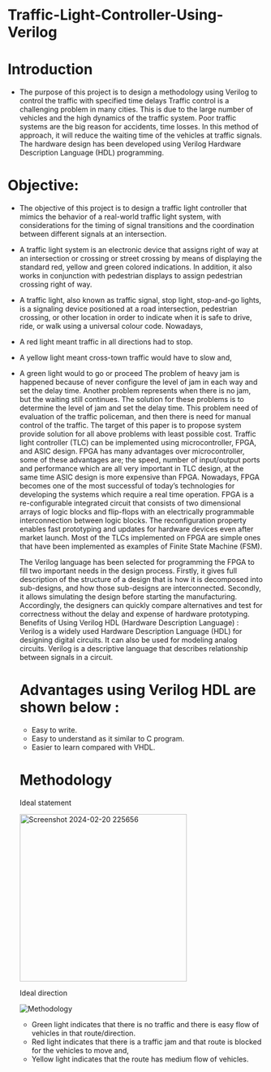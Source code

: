 # Traffic-Light-Controller-Using-Verilog

# Introduction
* The purpose of this project is to design a methodology using Verilog to control the traffic with specified time delays
Traffic control is a challenging problem in many cities. This is due to the large number of vehicles and the high dynamics of the traffic system. Poor traffic systems are the big reason for accidents, time losses. In this method of approach, it will reduce the waiting time of the vehicles at traffic signals. The hardware design has been developed using Verilog Hardware Description Language (HDL) programming.
# Objective:
* The objective of this project is to design a traffic light controller that mimics the behavior of a real-world traffic light system, with considerations for the timing of signal transitions and the coordination between different signals at an intersection.
* A traffic light system is an electronic device that assigns right of way at an intersection or crossing or street crossing by means of displaying the standard red, yellow and green colored indications. In addition, it also works in conjunction with pedestrian displays to assign pedestrian crossing right of way.

* A traffic light, also known as traffic signal, stop light, stop-and-go lights, is a signaling device positioned at a road intersection, pedestrian crossing, or other location in order to indicate when it is safe to drive, ride, or walk using a universal colour code. Nowadays,

* A red light meant traffic in all directions had to stop.
* A yellow light meant cross-town traffic would have to slow and,
* A green light would to go or proceed
   The problem of heavy jam is happened because of never configure the level of jam in each way and set the delay time. Another problem represents when there is no jam, but the waiting still 
   continues. The solution for these problems is to determine the level of jam and set the delay time. This problem need of evaluation of the traffic policeman, and then there is need for manual 
   control of the traffic. The target of this paper is to propose system provide solution for all above problems with least possible cost. Traffic light controller (TLC) can be implemented using 
   microcontroller, FPGA, and ASIC design. FPGA has many advantages over microcontroller, some of these advantages are; the speed, number of input/output ports and performance which are all very 
   important in TLC design, at the same time ASIC design is more expensive than FPGA. Nowadays, FPGA becomes one of the most successful of today’s technologies for developing the systems which 
   require a real time operation. FPGA is a re-configurable integrated circuit that consists of two dimensional arrays of logic blocks and flip-flops with an electrically programmable 
   interconnection between logic blocks. The reconfiguration property enables fast prototyping and updates for hardware devices even after market launch. Most of the TLCs implemented on FPGA        are simple ones that have been implemented as examples of Finite State Machine (FSM).

   The Verilog language has been selected for programming the FPGA to fill two important needs in the design process.
   Firstly, it gives full description of the structure of a design that is how it is decomposed into sub-designs, and how those sub-designs are interconnected.
   Secondly, it allows simulating the design before starting the manufacturing.
   Accordingly, the designers can quickly compare alternatives and test for correctness without the delay and expense of hardware prototyping.
   Benefits of Using Verilog HDL (Hardware Description Language) :
   Verilog is a widely used Hardware Description Language (HDL) for designing digital circuits. It can also be used for modeling analog circuits. Verilog is a descriptive language that describes 
   relationship between signals in a circuit.
 
  # Advantages using Verilog HDL are shown below :
  *  Easy to write.
  *  Easy to understand as it similar to C program.
  *  Easier to learn compared with VHDL.
  #  Methodology
    Ideal statement
  
    <img width="329" alt="Screenshot 2024-02-20 225656" src="https://github.com/Cjkiran/Traffic-Light-Controller-Using-Verilog/assets/123364901/b6a4acc1-9c1d-48c3-9bd9-3716b0c101f8">
    
    Ideal direction
  
    ![Methodology](https://github.com/Cjkiran/Traffic-Light-Controller-Using-Verilog/assets/123364901/310f1592-b970-4560-af9a-92ab97250265)

  * Green light indicates that there is no traffic and there is easy flow of vehicles in that route/direction.
  * Red light indicates that there is a traffic jam and that route is blocked for the vehicles to move and,
  * Yellow light indicates that the route has medium flow of vehicles.


  

  

 


 
